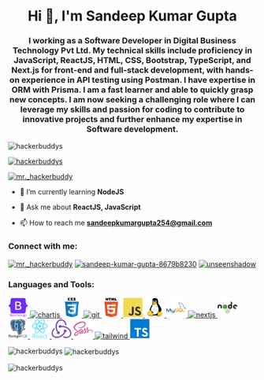 <h1 align="center">Hi 👋, I'm Sandeep Kumar Gupta</h1>
<h3 align="center">I working as a Software Developer in Digital Business Technology Pvt Ltd. My technical skills include proficiency in JavaScript, ReactJS, HTML, CSS, Bootstrap, TypeScript, and Next.js for front-end and full-stack development, with hands-on experience in API testing using Postman. I have expertise in ORM with Prisma. I am a fast learner and able to quickly grasp new concepts. I am now seeking a challenging role where I can leverage my skills and passion for coding to contribute to innovative projects and further enhance my expertise in Software development.</h3>

<p align="left"> <img src="https://komarev.com/ghpvc/?username=hackerbuddys&label=Profile%20views&color=0e75b6&style=flat" alt="hackerbuddys" /> </p>

<p align="left"> <a href="https://github.com/ryo-ma/github-profile-trophy"><img src="https://github-profile-trophy.vercel.app/?username=hackerbuddys" alt="hackerbuddys" /></a> </p>

<p align="left"> <a href="https://twitter.com/mr._hackerbuddy" target="blank"><img src="https://img.shields.io/twitter/follow/mr._hackerbuddy?logo=twitter&style=for-the-badge" alt="mr._hackerbuddy" /></a> </p>

- 🌱 I’m currently learning **NodeJS**

- 💬 Ask me about **ReactJS, JavaScript**

- 📫 How to reach me **sandeepkumargupta254@gmail.com**

<h3 align="left">Connect with me:</h3>
<p align="left">
<a href="https://twitter.com/mr._hackerbuddy" target="blank"><img align="center" src="https://raw.githubusercontent.com/rahuldkjain/github-profile-readme-generator/master/src/images/icons/Social/twitter.svg" alt="mr._hackerbuddy" height="30" width="40" /></a>
<a href="https://linkedin.com/in/sandeep-kumar-gupta-8679b8230" target="blank"><img align="center" src="https://raw.githubusercontent.com/rahuldkjain/github-profile-readme-generator/master/src/images/icons/Social/linked-in-alt.svg" alt="sandeep-kumar-gupta-8679b8230" height="30" width="40" /></a>
<a href="https://www.youtube.com/c/unseenshadow" target="blank"><img align="center" src="https://raw.githubusercontent.com/rahuldkjain/github-profile-readme-generator/master/src/images/icons/Social/youtube.svg" alt="unseenshadow" height="30" width="40" /></a>
</p>

<h3 align="left">Languages and Tools:</h3>
<p align="left"> <a href="https://getbootstrap.com" target="_blank" rel="noreferrer"> <img src="https://raw.githubusercontent.com/devicons/devicon/master/icons/bootstrap/bootstrap-plain-wordmark.svg" alt="bootstrap" width="40" height="40"/> </a> <a href="https://www.chartjs.org" target="_blank" rel="noreferrer"> <img src="https://www.chartjs.org/media/logo-title.svg" alt="chartjs" width="40" height="40"/> </a> <a href="https://www.w3schools.com/css/" target="_blank" rel="noreferrer"> <img src="https://raw.githubusercontent.com/devicons/devicon/master/icons/css3/css3-original-wordmark.svg" alt="css3" width="40" height="40"/> </a> <a href="https://git-scm.com/" target="_blank" rel="noreferrer"> <img src="https://www.vectorlogo.zone/logos/git-scm/git-scm-icon.svg" alt="git" width="40" height="40"/> </a> <a href="https://www.w3.org/html/" target="_blank" rel="noreferrer"> <img src="https://raw.githubusercontent.com/devicons/devicon/master/icons/html5/html5-original-wordmark.svg" alt="html5" width="40" height="40"/> </a> <a href="https://developer.mozilla.org/en-US/docs/Web/JavaScript" target="_blank" rel="noreferrer"> <img src="https://raw.githubusercontent.com/devicons/devicon/master/icons/javascript/javascript-original.svg" alt="javascript" width="40" height="40"/> </a> <a href="https://www.linux.org/" target="_blank" rel="noreferrer"> <img src="https://raw.githubusercontent.com/devicons/devicon/master/icons/linux/linux-original.svg" alt="linux" width="40" height="40"/> </a> <a href="https://www.mysql.com/" target="_blank" rel="noreferrer"> <img src="https://raw.githubusercontent.com/devicons/devicon/master/icons/mysql/mysql-original-wordmark.svg" alt="mysql" width="40" height="40"/> </a> <a href="https://nextjs.org/" target="_blank" rel="noreferrer"> <img src="https://cdn.worldvectorlogo.com/logos/nextjs-2.svg" alt="nextjs" width="40" height="40"/> </a> <a href="https://nodejs.org" target="_blank" rel="noreferrer"> <img src="https://raw.githubusercontent.com/devicons/devicon/master/icons/nodejs/nodejs-original-wordmark.svg" alt="nodejs" width="40" height="40"/> </a> <a href="https://www.postgresql.org" target="_blank" rel="noreferrer"> <img src="https://raw.githubusercontent.com/devicons/devicon/master/icons/postgresql/postgresql-original-wordmark.svg" alt="postgresql" width="40" height="40"/> </a> <a href="https://reactjs.org/" target="_blank" rel="noreferrer"> <img src="https://raw.githubusercontent.com/devicons/devicon/master/icons/react/react-original-wordmark.svg" alt="react" width="40" height="40"/> </a> <a href="https://redux.js.org" target="_blank" rel="noreferrer"> <img src="https://raw.githubusercontent.com/devicons/devicon/master/icons/redux/redux-original.svg" alt="redux" width="40" height="40"/> </a> <a href="https://sass-lang.com" target="_blank" rel="noreferrer"> <img src="https://raw.githubusercontent.com/devicons/devicon/master/icons/sass/sass-original.svg" alt="sass" width="40" height="40"/> </a> <a href="https://tailwindcss.com/" target="_blank" rel="noreferrer"> <img src="https://www.vectorlogo.zone/logos/tailwindcss/tailwindcss-icon.svg" alt="tailwind" width="40" height="40"/> </a> <a href="https://www.typescriptlang.org/" target="_blank" rel="noreferrer"> <img src="https://raw.githubusercontent.com/devicons/devicon/master/icons/typescript/typescript-original.svg" alt="typescript" width="40" height="40"/> </a> </p>

<p><img align="left" src="https://github-readme-stats.vercel.app/api/top-langs?username=hackerbuddys&show_icons=true&locale=en&layout=compact" alt="hackerbuddys" /></p>

<p>&nbsp;<img align="center" src="https://github-readme-stats.vercel.app/api?username=hackerbuddys&show_icons=true&locale=en" alt="hackerbuddys" /></p>

<p><img align="center" src="https://github-readme-streak-stats.herokuapp.com/?user=hackerbuddys&" alt="hackerbuddys" /></p>
